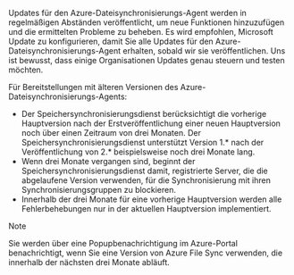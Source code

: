 Updates für den Azure-Dateisynchronisierungs-Agent werden in regelmäßigen Abständen veröffentlicht, um neue Funktionen hinzuzufügen und die ermittelten Probleme zu beheben. Es wird empfohlen, Microsoft Update zu konfigurieren, damit Sie alle Updates für den Azure-Dateisynchronisierungs-Agent erhalten, sobald wir sie veröffentlichen. Uns ist bewusst, dass einige Organisationen Updates genau steuern und testen möchten. 

Für Bereitstellungen mit älteren Versionen des Azure-Dateisynchronisierungs-Agents:

- Der Speichersynchronisierungsdienst berücksichtigt die vorherige Hauptversion nach der Erstveröffentlichung einer neuen Hauptversion noch über einen Zeitraum von drei Monaten. Der Speichersynchronisierungsdienst unterstützt Version 1.\* nach der Veröffentlichung von 2.\* beispielsweise noch drei Monate lang.
- Wenn drei Monate vergangen sind, beginnt der Speichersynchronisierungsdienst damit, registrierte Server, die die abgelaufene Version verwenden, für die Synchronisierung mit ihren Synchronisierungsgruppen zu blockieren.
- Innerhalb der drei Monate für eine vorherige Hauptversion werden alle Fehlerbehebungen nur in der aktuellen Hauptversion implementiert.

> [!Note]  
> Sie werden über eine Popupbenachrichtigung im Azure-Portal benachrichtigt, wenn Sie eine Version von Azure File Sync verwenden, die innerhalb der nächsten drei Monate abläuft.